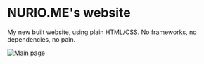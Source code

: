 # NURIO.ME's website

My new built website, using plain HTML/CSS. No frameworks, no dependencies, no pain.

![Main page]([/documentation/images/component-loader.svg](https://i.imgur.com/X1NxmM4.jpeg))
